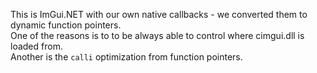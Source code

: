 This is ImGui.NET with our own native callbacks - we converted them to dynamic function pointers.  
One of the reasons is to to be always able to control where cimgui.dll is loaded from.  
Another is the `calli` optimization from function pointers.  